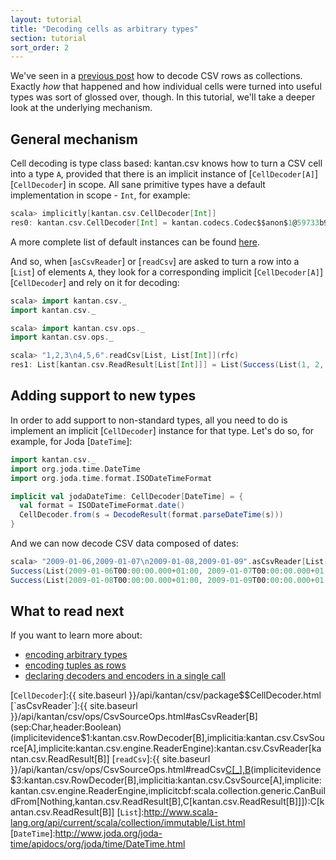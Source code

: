 ```yaml
---
layout: tutorial
title: "Decoding cells as arbitrary types"
section: tutorial
sort_order: 2
---
```

We've seen in a [previous post](rows_as_collections.html) how to decode CSV rows as collections. Exactly *how* that
happened and how individual cells were turned into useful types was sort of glossed over, though. In this tutorial,
we'll take a deeper look at the underlying mechanism.

## General mechanism

Cell decoding is type class based: kantan.csv knows how to turn a CSV cell into a type `A`, provided that there is an
implicit instance of [`CellDecoder[A]`][`CellDecoder`] in scope. All sane primitive types have a default implementation
in scope - `Int`, for example:

```scala
scala> implicitly[kantan.csv.CellDecoder[Int]]
res0: kantan.csv.CellDecoder[Int] = kantan.codecs.Codec$$anon$1@59733b97
```

A more complete list of default instances can be found [here](default_instances.html).

And so, when [`asCsvReader`] or [`readCsv`] are asked to turn a row into a [`List`] of elements `A`, they look for a
corresponding implicit [`CellDecoder[A]`][`CellDecoder`] and rely on it for decoding:

```scala
scala> import kantan.csv._
import kantan.csv._

scala> import kantan.csv.ops._
import kantan.csv.ops._

scala> "1,2,3\n4,5,6".readCsv[List, List[Int]](rfc)
res1: List[kantan.csv.ReadResult[List[Int]]] = List(Success(List(1, 2, 3)), Success(List(4, 5, 6)))
```

## Adding support to new types

In order to add support to non-standard types, all you need to do is implement an implicit [`CellDecoder`] instance for
that type. Let's do so, for example, for Joda [`DateTime`]:

```scala
import kantan.csv._
import org.joda.time.DateTime
import org.joda.time.format.ISODateTimeFormat

implicit val jodaDateTime: CellDecoder[DateTime] = {
  val format = ISODateTimeFormat.date()
  CellDecoder.from(s ⇒ DecodeResult(format.parseDateTime(s)))
}
```

And we can now decode CSV data composed of dates:

```scala
scala> "2009-01-06,2009-01-07\n2009-01-08,2009-01-09".asCsvReader[List[DateTime]](rfc).foreach(println _)
Success(List(2009-01-06T00:00:00.000+01:00, 2009-01-07T00:00:00.000+01:00))
Success(List(2009-01-08T00:00:00.000+01:00, 2009-01-09T00:00:00.000+01:00))
```

## What to read next
If you want to learn more about:

* [encoding arbitrary types](arbitrary_types_as_cells.html)
* [encoding tuples as rows](tuples_as_rows.html)
* [declaring decoders and encoders in a single call](codecs.html)

[`CellDecoder`]:{{ site.baseurl }}/api/kantan/csv/package$$CellDecoder.html
[`asCsvReader`]:{{ site.baseurl }}/api/kantan/csv/ops/CsvSourceOps.html#asCsvReader[B](sep:Char,header:Boolean)(implicitevidence$1:kantan.csv.RowDecoder[B],implicitia:kantan.csv.CsvSource[A],implicite:kantan.csv.engine.ReaderEngine):kantan.csv.CsvReader[kantan.csv.ReadResult[B]]
[`readCsv`]:{{ site.baseurl }}/api/kantan/csv/ops/CsvSourceOps.html#readCsv[C[_],B](sep:Char,header:Boolean)(implicitevidence$3:kantan.csv.RowDecoder[B],implicitia:kantan.csv.CsvSource[A],implicite:kantan.csv.engine.ReaderEngine,implicitcbf:scala.collection.generic.CanBuildFrom[Nothing,kantan.csv.ReadResult[B],C[kantan.csv.ReadResult[B]]]):C[kantan.csv.ReadResult[B]]
[`List`]:http://www.scala-lang.org/api/current/scala/collection/immutable/List.html
[`DateTime`]:http://www.joda.org/joda-time/apidocs/org/joda/time/DateTime.html
